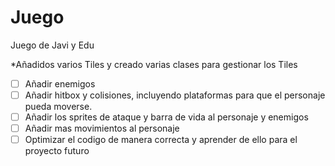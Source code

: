 # Juego
Juego de Javi y Edu

*Añadidos varios Tiles y creado varias clases para gestionar los Tiles

- [ ] Añadir enemigos
- [ ] Añadir hitbox y colisiones, incluyendo plataformas para que el personaje pueda moverse.
- [ ] Añadir los sprites de ataque y barra de vida al personaje y enemigos
- [ ] Añadir mas movimientos al personaje
- [ ] Optimizar el codigo de manera correcta y aprender de ello para el proyecto futuro

